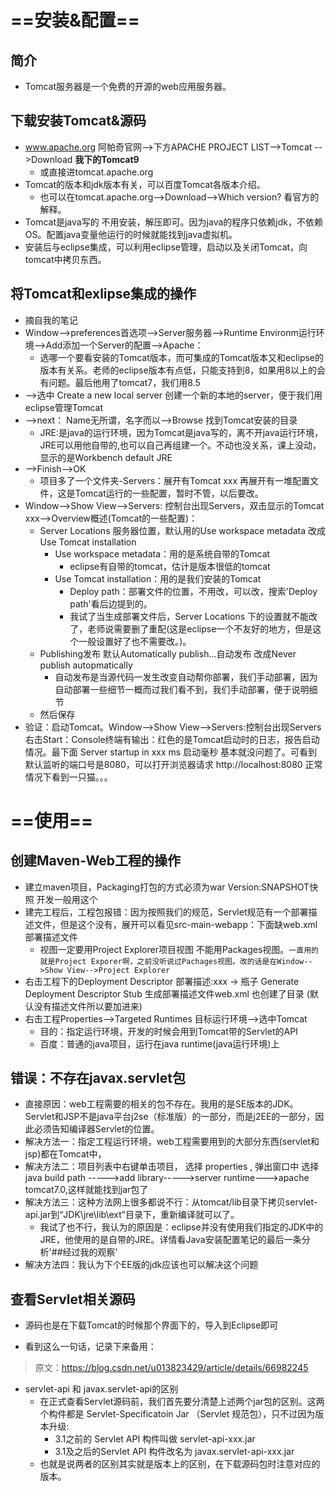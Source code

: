 
# **==安装&配置==**

## 简介
- Tomcat服务器是一个免费的开源的web应用服务器。

## 下载安装Tomcat&源码
- www.apache.org 阿帕奇官网-->下方APACHE PROJECT LIST-->Tomcat	-->Download    **我下的Tomcat9**
    - 或直接进tomcat.apache.org
- Tomcat的版本和jdk版本有关，可以百度Tomcat各版本介绍。
	- 也可以在tomcat.apache.org-->Download-->Which version? 看官方的解释。
- Tomcat是java写的 不用安装，解压即可。因为java的程序只依赖jdk，不依赖OS。配置java变量他运行的时候就能找到java虚拟机。
- 安装后与eclipse集成，可以利用eclipse管理，启动以及关闭Tomcat，向tomcat中拷贝东西。


## 将Tomcat和exlipse集成的操作
- 摘自我的笔记
- Window-->preferences首选项-->Server服务器-->Runtime Environm运行环境-->Add添加一个Server的配置-->Apache：
    - 选哪一个要看安装的Tomcat版本，而可集成的Tomcat版本又和eclipse的版本有关系。老师的eclipse版本有点低，只能支持到8，如果用8以上的会有问题。最后他用了tomcat7，我们用8.5
- -->选中 Create a new local server 创建一个新的本地的server，便于我们用eclipse管理Tomcat
- -->next： Name无所谓，名字而以-->Browse 找到Tomcat安装的目录 
    - JRE:是java的运行环境，因为Tomcat是java写的，离不开java运行环境，JRE可以用他自带的,也可以自己再组建一个。不动也没关系，课上没动，显示的是Workbench default JRE
- -->Finish-->OK 
    - 项目多了一个文件夹-Servers：展开有Tomcat xxx 再展开有一堆配置文件，这是Tomcat运行的一些配置，暂时不管，以后要改。
- Window-->Show View-->Servers: 控制台出现Servers，双击显示的Tomcat xxx-->Overview概述(Tomcat的一些配置)：
    - Server Locations 服务器位置，默认用的Use workspace metadata 改成 Use Tomcat installation
        - Use workspace metadata：用的是系统自带的Tomcat
            - eclipse有自带的tomcat，估计是版本很低的tomcat
		- Use Tomcat installation：用的是我们安装的Tomcat
			- Deploy path：部署文件的位置，不用改，可以改，搜索'Deploy path'看后边提到的。
			- 我试了当生成部署文件后，Server Locations 下的设置就不能改了，老师说需要删了重配(这是eclipse一个不友好的地方，但是这个一般设置好了也不需要改。)。
    - Publishing发布  默认Automatically publish...自动发布 改成Never publish autopmatically
		- 自动发布是当源代码一发生改变自动帮你部署，我们手动部署，因为自动部署一些细节一概而过我们看不到，我们手动部署，便于说明细节
    - 然后保存
- 验证：启动Tomcat。Window-->Show View-->Servers:控制台出现Servers 右击Start：Console终端有输出：红色的是Tomcat启动时的日志，报告启动情况。最下面 Server startup in xxx ms 启动毫秒 基本就没问题了。可看到默认监听的端口号是8080，可以打开浏览器请求 http://localhost:8080   正常情况下看到一只猫。。。


# **==使用==**


## 创建Maven-Web工程的操作
- 建立maven项目，Packaging打包的方式必须为war   Version:SNAPSHOT快照 开发一般用这个
- 建完工程后，工程包报错：因为按照我们的规范，Servlet规范有一个部署描述文件，但是这个没有，展开可以看见src-main-webapp：下面缺web.xml部署描述文件
	- 视图一定要用Project Explorer项目视图 不能用Packages视图。`一直用的就是Project Exporer啊，之前没听说过Pachages视图。改的话是在Window-->Show View-->Project Explorer`
- 右击工程下的Deployment Descriptor 部署描述:xxx -> 瓶子 Generate Deployment Descriptor Stub 生成部署描述文件web.xml 也创建了目录    (默认没有描述文件所以要加进来)
- 右击工程Properties-->Targeted Runtimes 目标运行环境-->选中Tomcat
	- 目的：指定运行环境，开发的时候会用到Tomcat带的Servlet的API
	- 百度：普通的java项目，运行在java runtime(java运行环境)上


## 错误：不存在javax.servlet包
- 直接原因：web工程需要的相关的包不存在。我用的是SE版本的JDK。Servlet和JSP不是java平台j2se（标准版）的一部分，而是j2EE的一部分，因此必须告知编译器Servlet的位置。
- 解决方法一：指定工程运行环境，web工程需要用到的大部分东西(servlet和jsp)都在Tomcat中，
- 解决方法二：项目列表中右键单击项目， 选择 properties , 弹出窗口中 选择 java build path ----->add library----->server runtime--->apache tomcat7.0,这样就能找到jar包了
- 解决方法三：这种方法网上很多都说不行：从tomcat/lib目录下拷贝servlet-api.jar到“JDK\jre\lib\ext”目录下，重新编译就可以了。
	- 我试了也不行，我认为的原因是：eclipse并没有使用我们指定的JDK中的JRE，他使用的是自带的JRE。详情看Java安装配置笔记的最后一条分析'##经过我的观察'
- 解决方法四：我认为下个EE版的jdk应该也可以解决这个问题


## 查看Servlet相关源码
- 源码也是在下载Tomcat的时候那个界面下的，导入到Eclipse即可

- 看到这么一句话，记录下来备用：
> 原文：https://blog.csdn.net/u013823429/article/details/66982245 

- servlet-api 和 javax.servlet-api的区别
	- 在正式查看Servlet源码前，我们首先要分清楚上述两个jar包的区别。这两个构件都是 Servlet-Specificatoin Jar （Servlet 规范包），只不过因为版本升级: 
	    - 3.1之前的 Servlet API 构件叫做 servlet-api-xxx.jar 
	    - 3.1及之后的Servlet API 构件改名为 javax.servlet-api-xxx.jar
	- 也就是说两者的区别其实就是版本上的区别，在下载源码包时注意对应的版本。








